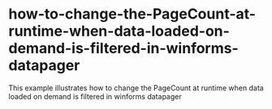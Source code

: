 # how-to-change-the-PageCount-at-runtime-when-data-loaded-on-demand-is-filtered-in-winforms-datapager
This example illustrates how to change the PageCount at runtime when data loaded on demand is filtered in winforms datapager
